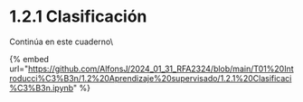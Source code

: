 # 1.2.1 Clasificación

Continúa en este cuaderno\


{% embed url="https://github.com/AlfonsJ/2024_01_31_RFA2324/blob/main/T01%20Introducci%C3%B3n/1.2%20Aprendizaje%20supervisado/1.2.1%20Clasificaci%C3%B3n.ipynb" %}
